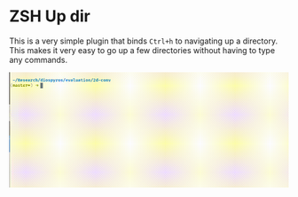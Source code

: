 # ZSH Up dir

This is a very simple plugin that binds `Ctrl+h` to navigating up a directory. This makes it very easy
to go up a few directories without having to type any commands.

![Demo Gif](./demo.gif)

